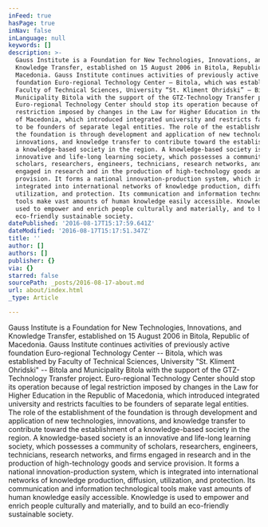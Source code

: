 ```yaml
---
inFeed: true
hasPage: true
inNav: false
inLanguage: null
keywords: []
description: >-
  Gauss Institute is a Foundation for New Technologies, Innovations, and
  Knowledge Transfer, established on 15 August 2006 in Bitola, Republic of
  Macedonia. Gauss Institute continues activities of previously active
  foundation Euro-regional Technology Center – Bitola, which was established by
  Faculty of Technical Sciences, University “St. Kliment Ohridski” – Bitola and
  Municipality Bitola with the support of the GTZ-Technology Transfer project.
  Euro-regional Technology Center should stop its operation because of legal
  restriction imposed by changes in the Law for Higher Education in the Republic
  of Macedonia, which introduced integrated university and restricts faculties
  to be founders of separate legal entities. The role of the establishment of
  the foundation is through development and application of new technologies,
  innovations, and knowledge transfer to contribute toward the establishment of
  a knowledge-based society in the region. A knowledge-based society is an
  innovative and life-long learning society, which possesses a community of
  scholars, researchers, engineers, technicians, research networks, and firms
  engaged in research and in the production of high-technology goods and service
  provision. It forms a national innovation-production system, which is
  integrated into international networks of knowledge production, diffusion,
  utilization, and protection. Its communication and information technological
  tools make vast amounts of human knowledge easily accessible. Knowledge is
  used to empower and enrich people culturally and materially, and to build an
  eco-friendly sustainable society. 
datePublished: '2016-08-17T15:17:59.641Z'
dateModified: '2016-08-17T15:17:51.347Z'
title: ''
author: []
authors: []
publisher: {}
via: {}
starred: false
sourcePath: _posts/2016-08-17-about.md
url: about/index.html
_type: Article

---
```

Gauss Institute is a Foundation for New Technologies, Innovations, and Knowledge Transfer, established on 15 August 2006 in Bitola, Republic of Macedonia. Gauss Institute continues activities of previously active foundation Euro-regional Technology Center -- Bitola, which was established by Faculty of Technical Sciences, University "St. Kliment Ohridski" -- Bitola and Municipality Bitola with the support of the GTZ-Technology Transfer project. Euro-regional Technology Center should stop its operation because of legal restriction imposed by changes in the Law for Higher Education in the Republic of Macedonia, which introduced integrated university and restricts faculties to be founders of separate legal entities. The role of the establishment of the foundation is through development and application of new technologies, innovations, and knowledge transfer to contribute toward the establishment of a knowledge-based society in the region. A knowledge-based society is an innovative and life-long learning society, which possesses a community of scholars, researchers, engineers, technicians, research networks, and firms engaged in research and in the production of high-technology goods and service provision. It forms a national innovation-production system, which is integrated into international networks of knowledge production, diffusion, utilization, and protection. Its communication and information technological tools make vast amounts of human knowledge easily accessible. Knowledge is used to empower and enrich people culturally and materially, and to build an eco-friendly sustainable society.
